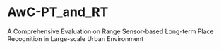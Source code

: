 # AwC-PT_and_RT
A Comprehensive Evaluation on Range Sensor-based Long-term Place Recognition in Large-scale Urban Environment
